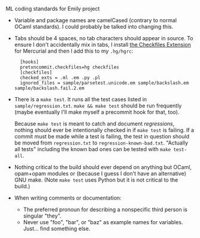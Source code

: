 ML coding standards for Emily project

- Variable and package names are camelCased (contrary to normal OCaml standards). I could probably be talked into changing this.
- Tabs should be 4 spaces, no tab characters should appear in source. To ensure I don't accidentally mix in tabs, I install [the Checkfiles Extension](http://mercurial.selenic.com/wiki/CheckFilesExtension) for Mercurial and then I add this to my `.hg/hgrc`:

        [hooks]
        pretxncommit.checkfiles=hg checkfiles
        [checkfiles]
        checked_exts = .ml .em .py .pl
        ignored_files = sample/parsetest.unicode.em sample/backslash.em sample/backslash.fail.2.em

- There is a `make test`. It runs all the test cases listed in `sample/regression.txt`. `make && make test` should be run frequently (maybe eventually I'll make myself a precommit hook for that, too).

    Because `make test` is meant to catch and document *regressions*, nothing should ever be intentionally checked in if `make test` is failing. If a commit must be made while a test is failing, the test in question should be moved from `regression.txt` to `regression-known-bad.txt`. "Actually all tests" including the known bad ones can be tested with `make test-all`.

- Nothing critical to the build should ever depend on anything but OCaml, opam+opam modules or (because I guess I don't have an alternative) GNU make. (Note `make test` uses Python but it is not critical to the build.)

- When writing comments or documentation:
	- The preferred pronoun for describing a nonspecific third person is singular "they".
	- Never use "foo", "bar", or "baz" as example names for variables. Just... find something else.